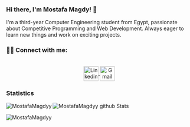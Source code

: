 ### Hi there, I'm Mostafa Magdy! 👋

I'm a third-year Computer Engineering student from Egypt, passionate about Competitive Programming and Web Development. Always eager to learn new things and work on exciting projects.
<h3 align="left">  🤝🏻 Connect with me:</h3>
<p align="center">
<br>
<a href="https://linkedin.com/in/mostafamagdy10" target="blank">
<img align="center" src="https://raw.githubusercontent.com/rahuldkjain/github-profile-readme-generator/master/src/images/icons/Social/linked-in-alt.svg" alt="Linkedin" height="40" width="40" />
</a>
<a href="mailto:mustafa.rahman02@eng-st.cu.edu.eg">
  <img align="center" src="https://img.shields.io/badge/gmail-%23D14836.svg?&style=for-the-badge&logo=gmail&logoColor=white" alt="Gmail" height="40" width="40" />
</a>
</p>


### Statistics
![MostafaMagdyy github Stats](https://github-readme-stats.vercel.app/api?username=MostafaMagdyy&show_icons=true&include_all_commits=true)
<img align="left" src="https://github-readme-stats.vercel.app/api/top-langs?username=MostafaMagdyy&show_icons=true&locale=en&layout=compact" alt="MostafaMagdyy" />

<img src="https://komarev.com/ghpvc/?username=MostafaMagdyy&label=Profile%20views&color=0e75b6&style=flat" alt="MostafaMagdyy" />
